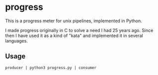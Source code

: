 # progress

This is a progress meter for unix pipelines, implemented in Python.

I made progress originally in C to solve a need I had 25 years ago.
Since then I have used it as a kind of "kata" and implemented it in several languages.

## Usage
```
producer | python3 progress.py | consumer
```

